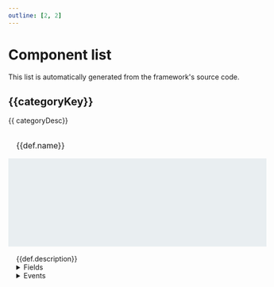 ```yaml
---
outline: [2, 2]
---
```


<script setup>
    import { generateCore } from "../../ui/src/core"
    const ss = generateCore();
    const types = ss.getSupportedComponentTypes();
    const defs = types.map(type => {
        const def = ss.getComponentDefinition(type);
        return {
            type,
            name: def.name,
            docs: def.docs,
            description: def.description,
            fields: def.fields,
            events: def.events,
            category: def.category
        }
    });
    const categories = {
        "Layout": "Components to organise the app's layout. Not meaningful by themselves; their objective is to enhance how other components are presented.",
        "Content": "Components that present content and are meaningful by themselves. For example, charts, images or text.",
        "Input": "Components whose main objective is to allow the user to input data into the app.",
        "Other": "These components occupy a special role and are amongst the most powerful in the framework.",
        "Embed": "Components that integrate external functionalities seamlessly.",
        "Root": "These components are the top-level containers."
    };     
</script>

# Component list

This list is automatically generated from the framework's source code.

<div v-for="categoryDesc, categoryKey in categories" class="componentCategory">
    <h2 :id="categoryKey">{{categoryKey}}</h2>
    {{ categoryDesc}}
    <div class="boxContainer">
        <div v-for="def in defs.filter(d => d.category == categoryKey)" class="box">
            <h3 :id="def.type">{{def.name}}</h3>
            <div class="imageContainer">
                <div class="imageContainerInner">
                    <img :src="`/components/${def.type}.png`" />
                </div>
            </div>
            <div class="descriptionContainer">
                {{def.description}}
                <details v-if="def.fields">
                    <summary>Fields</summary>
                    <ul>
                        <li v-for="[fieldId, field] in Object.entries(def.fields)">
                            {{ field.name }}
                            <span class="secondaryText">: {{ field.type }}</span>
                            <span v-if="field.options" class="secondaryText"> &middot; {{ Object.values(field.options ?? {}).join(" / ") }}</span>
                            <template v-if="field.desc"> &middot; {{ field.desc }}</template>
                        </li>
                    </ul>
                </details>
                <details v-if="def.events">
                    <summary>Events</summary>
                    <ul>
                        <li v-for="[eventId, event] in Object.entries(def.events)">
                            <code>{{ eventId }}</code> <template v-if="event.desc">&middot; {{ event.desc }}</template>
                        </li>
                    </ul>
                </details>
            </div>
        </div>
    </div>
</div>

<style>

.componentCategory .secondaryText {
    color: #909090;
}

.componentCategory .boxContainer {
    display: grid;
    grid-template-columns: repeat(auto-fit, minmax(180px, 1fr));
    gap: 16px;
    margin-top: 16px;
}

.componentCategory .box {
    border: 1px solid var(--vp-c-divider);
    border-radius: 8px;
}

.componentCategory .box h3 {
    margin: 16px;
    font-size: 1rem;
    font-weight: normal;
}

.componentCategory .box .imageContainer {
    background: #E9EEF1;
    border-top: 1px solid #E9EEF1;
    border-bottom: 1px solid #E9EEF1;
    width: 100%;
    height: 160px;
    overflow: hidden;
    padding: 8px;
    display: flex;
    align-items: center;
    justify-content: center;
}

.componentCategory .box .imageContainerInner {
    display: flex;
    align-items: flex-start;
    max-height: 144px;
}

.componentCategory .box img {
    max-height: 144px;
}

.componentCategory .box summary {
    margin-bottom: 0;
}

.componentCategory .box .descriptionContainer {
    padding: 16px;
}

</style>
